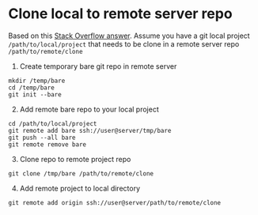# Clone local to remote server repo
Based on this [Stack Overflow answer](https://stackoverflow.com/questions/4142936/git-clone-from-local-to-remote). Assume you have a git local project `/path/to/local/project` that needs to be clone in a remote server repo `/path/to/remote/clone`

1. Create temporary bare git repo in remote server
```
mkdir /temp/bare
cd /temp/bare
git init --bare
```

2. Add remote bare repo to your local project
```
cd /path/to/local/project
git remote add bare ssh://user@server/tmp/bare
git push --all bare
git remote remove bare
```

3. Clone repo to remote project repo
```
git clone /tmp/bare /path/to/remote/clone
```

4. Add remote project to local directory
```
git remote add origin ssh://user@server/path/to/remote/clone
```

